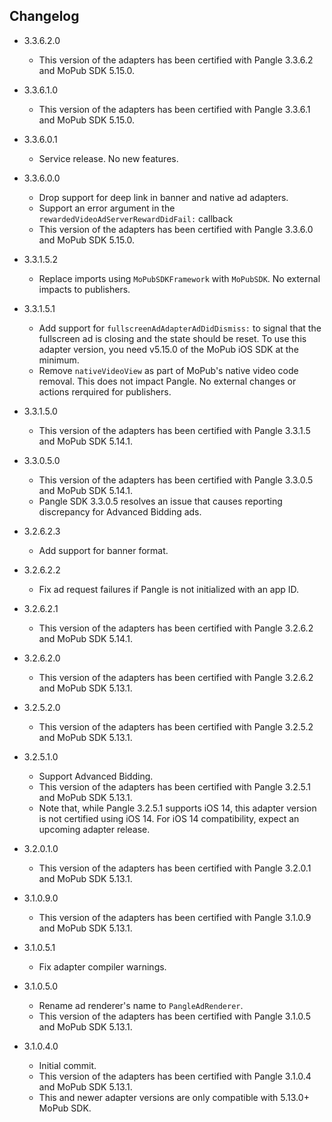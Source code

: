 ## Changelog
   * 3.3.6.2.0
     * This version of the adapters has been certified with Pangle 3.3.6.2 and MoPub SDK 5.15.0.

   * 3.3.6.1.0
     * This version of the adapters has been certified with Pangle 3.3.6.1 and MoPub SDK 5.15.0.

   * 3.3.6.0.1
     * Service release. No new features.
     
   * 3.3.6.0.0
     * Drop support for deep link in banner and native ad adapters. 
     * Support an error argument in the `rewardedVideoAdServerRewardDidFail:` callback
     * This version of the adapters has been certified with Pangle 3.3.6.0 and MoPub SDK 5.15.0.

   * 3.3.1.5.2
     * Replace imports using `MoPubSDKFramework` with `MoPubSDK`. No external impacts to publishers.

   * 3.3.1.5.1
     * Add support for `fullscreenAdAdapterAdDidDismiss:` to signal that the fullscreen ad is closing and the state should be reset. To use this adapter version, you need v5.15.0 of the MoPub iOS SDK at the minimum.
     * Remove `nativeVideoView` as part of MoPub's native video code removal. This does not impact Pangle. No external changes or actions rerquired for publishers. 

   * 3.3.1.5.0
     * This version of the adapters has been certified with Pangle 3.3.1.5 and MoPub SDK 5.14.1.

   * 3.3.0.5.0
     * This version of the adapters has been certified with Pangle 3.3.0.5 and MoPub SDK 5.14.1.
     * Pangle SDK 3.3.0.5 resolves an issue that causes reporting discrepancy for Advanced Bidding ads.

   * 3.2.6.2.3
     * Add support for banner format.

   * 3.2.6.2.2
     * Fix ad request failures if Pangle is not initialized with an app ID.

   * 3.2.6.2.1
     * This version of the adapters has been certified with Pangle 3.2.6.2 and MoPub SDK 5.14.1.

   * 3.2.6.2.0
     * This version of the adapters has been certified with Pangle 3.2.6.2 and MoPub SDK 5.13.1.

   * 3.2.5.2.0
     * This version of the adapters has been certified with Pangle 3.2.5.2 and MoPub SDK 5.13.1.

   * 3.2.5.1.0
     * Support Advanced Bidding.
     * This version of the adapters has been certified with Pangle 3.2.5.1 and MoPub SDK 5.13.1.
     * Note that, while Pangle 3.2.5.1 supports iOS 14, this adapter version is not certified using iOS 14. For iOS 14 compatibility, expect an upcoming adapter release.

   * 3.2.0.1.0
     * This version of the adapters has been certified with Pangle 3.2.0.1 and MoPub SDK 5.13.1.

   * 3.1.0.9.0
     * This version of the adapters has been certified with Pangle 3.1.0.9 and MoPub SDK 5.13.1.

   * 3.1.0.5.1
     * Fix adapter compiler warnings.

   * 3.1.0.5.0
     * Rename ad renderer's name to `PangleAdRenderer`.
     * This version of the adapters has been certified with Pangle 3.1.0.5 and MoPub SDK 5.13.1.

   * 3.1.0.4.0
     * Initial commit.
     * This version of the adapters has been certified with Pangle 3.1.0.4 and MoPub SDK 5.13.1.
     * This and newer adapter versions are only compatible with 5.13.0+ MoPub SDK.
